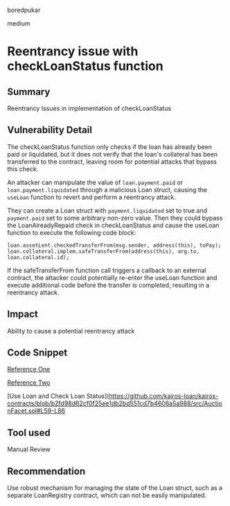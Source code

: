 boredpukar

medium

# Reentrancy issue with checkLoanStatus function

## Summary

Reentrancy Issues in implementation of checkLoanStatus

## Vulnerability Detail

The checkLoanStatus function only checks if the loan has already been paid or liquidated, but it does not verify that the loan's collateral has been transferred to the contract, leaving room for potential attacks that bypass this check.

An attacker can manipulate the value of `loan.payment.paid` or `loan.payment.liquidated` through a malicious Loan struct, causing the `useLoan` function to revert and perform a reentrancy attack.

They can create a Loan struct with `payment.liquidated` set to true and `payment.paid` set to some arbitrary non-zero value. Then they could bypass the LoanAlreadyRepaid check in checkLoanStatus and cause the useLoan function to execute the following code block:

`loan.assetLent.checkedTransferFrom(msg.sender, address(this), toPay);`
`loan.collateral.implem.safeTransferFrom(address(this), arg.to, loan.collateral.id);`

If the safeTransferFrom function call triggers a callback to an external contract, the attacker could potentially re-enter the useLoan function and execute additional code before the transfer is completed, resulting in a reentrancy attack.

## Impact

Ability to cause a potential reentrancy attack 

## Code Snippet

[Reference One](https://github.com/kairos-loan/kairos-contracts/blob/b2fd98d62cf0f25ee1db2bd551cd7b4606a5a988/src/AuctionFacet.sol#L39)

[Reference Two](https://github.com/kairos-loan/kairos-contracts/blob/b2fd98d62cf0f25ee1db2bd551cd7b4606a5a988/src/AuctionFacet.sol#L77)

[Use Loan and Check Loan Status](https://github.com/kairos-loan/kairos-contracts/blob/b2fd98d62cf0f25ee1db2bd551cd7b4606a5a988/src/AuctionFacet.sol#L59-L86

## Tool used

Manual Review

## Recommendation

Use robust mechanism for managing the state of the Loan struct, such as a separate LoanRegistry contract, which can not be easily manipulated.
